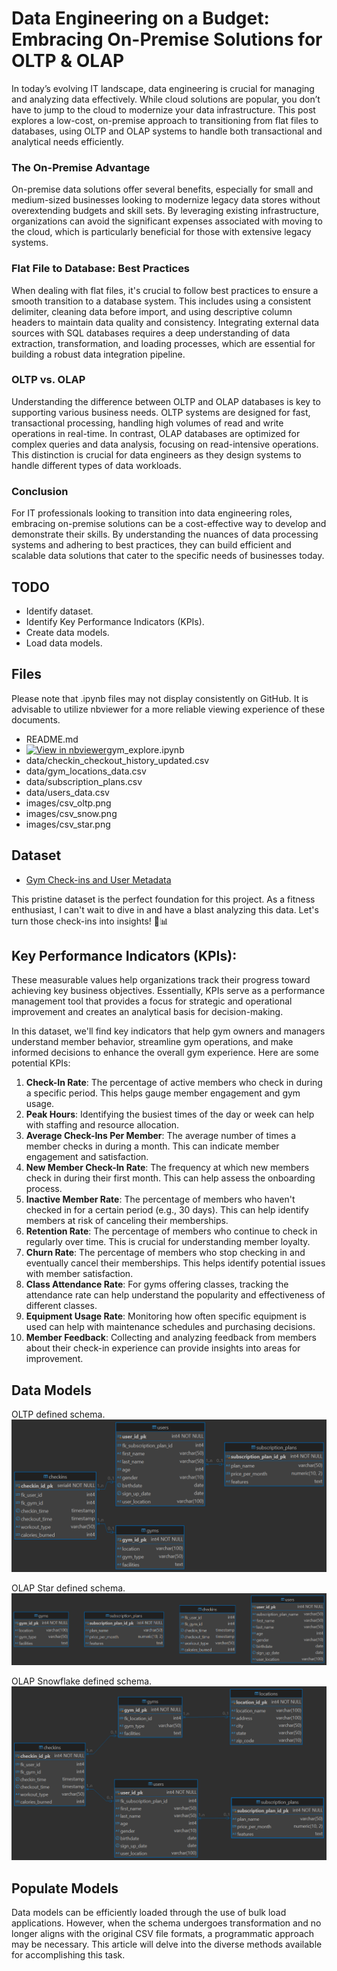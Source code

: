 # Data Engineering on a Budget: Embracing On-Premise Solutions for OLTP & OLAP

In today’s evolving IT landscape, data engineering is crucial for managing and analyzing data effectively. While cloud solutions are popular, you don’t have to jump to the cloud to modernize your data infrastructure. This post explores a low-cost, on-premise approach to transitioning from flat files to databases, using OLTP and OLAP systems to handle both transactional and analytical needs efficiently.


### The On-Premise Advantage

On-premise data solutions offer several benefits, especially for small and medium-sized businesses looking to modernize legacy data stores without overextending budgets and skill sets. By leveraging existing infrastructure, organizations can avoid the significant expenses associated with moving to the cloud, which is particularly beneficial for those with extensive legacy systems.

### Flat File to Database: Best Practices

When dealing with flat files, it's crucial to follow best practices to ensure a smooth transition to a database system. This includes using a consistent delimiter, cleaning data before import, and using descriptive column headers to maintain data quality and consistency. Integrating external data sources with SQL databases requires a deep understanding of data extraction, transformation, and loading processes, which are essential for building a robust data integration pipeline.

### OLTP vs. OLAP

Understanding the difference between OLTP and OLAP databases is key to supporting various business needs. OLTP systems are designed for fast, transactional processing, handling high volumes of read and write operations in real-time. In contrast, OLAP databases are optimized for complex queries and data analysis, focusing on read-intensive operations. This distinction is crucial for data engineers as they design systems to handle different types of data workloads.

### Conclusion

For IT professionals looking to transition into data engineering roles, embracing on-premise solutions can be a cost-effective way to develop and demonstrate their skills. By understanding the nuances of data processing systems and adhering to best practices, they can build efficient and scalable data solutions that cater to the specific needs of businesses today.


## TODO
- Identify dataset.
- Identify Key Performance Indicators (KPIs).
- Create data models.
- Load data models.

## Files
Please note that .ipynb files may not display consistently on GitHub. It is advisable to utilize nbviewer for a more reliable viewing experience of these documents.

- README.md
- [![View in nbviewer](https://img.shields.io/badge/View%20in-nbviewer-orange?logo=jupyter)](https://nbviewer.org/github/walkandride/csv_to_db/blob/main/gym_explore.ipynb)gym_explore.ipynb
- data/checkin_checkout_history_updated.csv
- data/gym_locations_data.csv
- data/subscription_plans.csv
- data/users_data.csv
- images/csv_oltp.png
- images/csv_snow.png
- images/csv_star.png

## Dataset
- [Gym Check-ins and User Metadata](https://www.kaggle.com/datasets/mexwell/gym-check-ins-and-user-metadata)

This pristine dataset is the perfect foundation for this project. As a fitness enthusiast, I can't wait to dive in and have a blast analyzing this data. Let's turn those check-ins into insights! 💪📊


## Key Performance Indicators (KPIs):
These measurable values help organizations track their progress toward achieving key business objectives. Essentially, KPIs serve as a performance management tool that provides a focus for strategic and operational improvement and creates an analytical basis for decision-making.

In this dataset, we'll find key indicators that help gym owners and managers understand member behavior, streamline gym operations, and make informed decisions to enhance the overall gym experience.  Here are some potential KPIs:

1. **Check-In Rate**: The percentage of active members who check in during a specific period. This helps gauge member engagement and gym usage.
2. **Peak Hours**: Identifying the busiest times of the day or week can help with staffing and resource allocation.
3. **Average Check-Ins Per Member**: The average number of times a member checks in during a month. This can indicate member engagement and satisfaction.
4. **New Member Check-In Rate**: The frequency at which new members check in during their first month. This can help assess the onboarding process.
5. **Inactive Member Rate**: The percentage of members who haven't checked in for a certain period (e.g., 30 days). This can help identify members at risk of canceling their memberships.
6. **Retention Rate**: The percentage of members who continue to check in regularly over time. This is crucial for understanding member loyalty.
7. **Churn Rate**: The percentage of members who stop checking in and eventually cancel their memberships. This helps identify potential issues with member satisfaction.
8. **Class Attendance Rate**: For gyms offering classes, tracking the attendance rate can help understand the popularity and effectiveness of different classes.
9. **Equipment Usage Rate**: Monitoring how often specific equipment is used can help with maintenance schedules and purchasing decisions.
10. **Member Feedback**: Collecting and analyzing feedback from members about their check-in experience can provide insights into areas for improvement.


## Data Models
OLTP defined schema.
![Normalized schema](./images/csv_oltp.png)

OLAP Star defined schema.
![Star schema](./images/csv_star.png) 

OLAP Snowflake defined schema.
![Snowflake schema](./images/csv_snow.png) 


## Populate Models
Data models can be efficiently loaded through the use of bulk load applications. However, when the schema undergoes transformation and no longer aligns with the original CSV file formats, a programmatic approach may be necessary. This article will delve into the diverse methods available for accomplishing this task.

